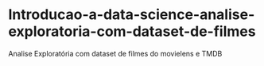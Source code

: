 # Introducao-a-data-science-analise-exploratoria-com-dataset-de-filmes
Analise Exploratória com dataset de filmes do movielens e TMDB

